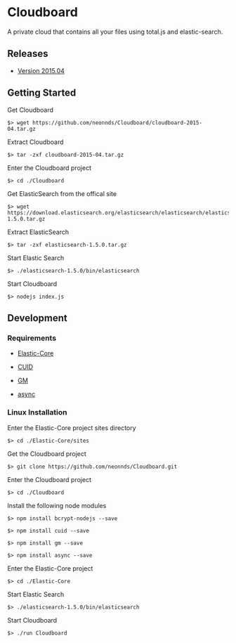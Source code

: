# Cloudboard
A private cloud that contains all your files using total.js and elastic-search.

## Releases

* [Version 2015.04](https://github.com/neonnds/Cloudboard/cloudboard-2015-04.tar.gz)


## Getting Started

Get Cloudboard

    $> wget https://github.com/neonnds/Cloudboard/cloudboard-2015-04.tar.gz
    
Extract Cloudboard

    $> tar -zxf cloudboard-2015-04.tar.gz
    
Enter the Cloudboard project

    $> cd ./Cloudboard

Get ElasticSearch from the offical site

    $> wget https://download.elasticsearch.org/elasticsearch/elasticsearch/elasticsearch-1.5.0.tar.gz
    
Extract ElasticSearch

    $> tar -zxf elasticsearch-1.5.0.tar.gz
    
Start Elastic Search

    $> ./elasticsearch-1.5.0/bin/elasticsearch

Start Cloudboard

    $> nodejs index.js


## Development

### Requirements

* [Elastic-Core](https://github.com/neonnds/Elastic-Core)

* [CUID](https://github.com/ericelliott/cuid)

* [GM](https://github.com/aheckmann/gm)

* [async](https://github.com/caolan/async) 

### Linux Installation

Enter the Elastic-Core project sites directory

    $> cd ./Elastic-Core/sites

Get the Cloudboard project

    $> git clone https://github.com/neonnds/Cloudboard.git

Enter the Cloudboard project

    $> cd ./Cloudboard

Install the following node modules

    $> npm install bcrypt-nodejs --save
    
    $> npm install cuid --save
    
    $> npm install gm --save
    
    $> npm install async --save

Enter the Elastic-Core project

    $> cd ./Elastic-Core

Start Elastic Search

    $> ./elasticsearch-1.5.0/bin/elasticsearch

Start Cloudboard

    $> ./run Cloudboard
